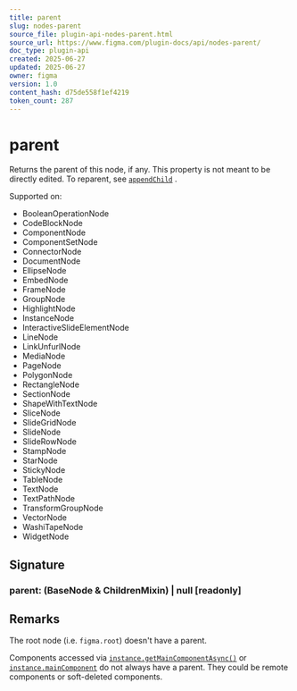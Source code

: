 ```yaml
---
title: parent
slug: nodes-parent
source_file: plugin-api-nodes-parent.html
source_url: https://www.figma.com/plugin-docs/api/nodes-parent/
doc_type: plugin-api
created: 2025-06-27
updated: 2025-06-27
owner: figma
version: 1.0
content_hash: d75de558f1ef4219
token_count: 287
---
```

# parent

Returns the parent of this node, if any. This property is not meant to be directly edited. To reparent, see [`appendChild`](/plugin-docs/api/properties/nodes-appendchild/)
.

 Supported on:

- BooleanOperationNode
- CodeBlockNode
- ComponentNode
- ComponentSetNode
- ConnectorNode
- DocumentNode
- EllipseNode
- EmbedNode
- FrameNode
- GroupNode
- HighlightNode
- InstanceNode
- InteractiveSlideElementNode
- LineNode
- LinkUnfurlNode
- MediaNode
- PageNode
- PolygonNode
- RectangleNode
- SectionNode
- ShapeWithTextNode
- SliceNode
- SlideGridNode
- SlideNode
- SlideRowNode
- StampNode
- StarNode
- StickyNode
- TableNode
- TextNode
- TextPathNode
- TransformGroupNode
- VectorNode
- WashiTapeNode
- WidgetNode

## Signature

### parent: (BaseNode & ChildrenMixin) | null [readonly]

## Remarks

The root node (i.e. `figma.root`) doesn't have a parent.

Components accessed via [`instance.getMainComponentAsync()`](/plugin-docs/api/InstanceNode/#getmaincomponentasync)
 or [`instance.mainComponent`](/plugin-docs/api/InstanceNode/#maincomponent)
 do not always have a parent. They could be remote components or soft-deleted components.